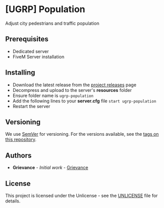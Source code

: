 # [UGRP] Population

Adjust city pedestrians and traffic population

## Prerequisites

- Dedicated server
- FiveM Server installation

## Installing

- Download the latest release from the [project releases](https://github.com/UndergroundRP/ugrp-population/releases) page
- Decompress and upload to the server's **resources** folder
- Ensure folder name is ```ugrp-population```
- Add the following lines to your **server.cfg** file
  ```start ugrp-population```
- Restart the server

## Versioning

We use [SemVer](http://semver.org/) for versioning. For the versions available, see the [tags on this repository](https://github.com/UndergroundRP/ugrp-population/releases).

## Authors

* **Grievance** - *Initial work* - [Grievance](https://github.com/LordGrievance)

## License

This project is licensed under the Unlicense - see the [UNLICENSE](UNLICENSE) file for details.
